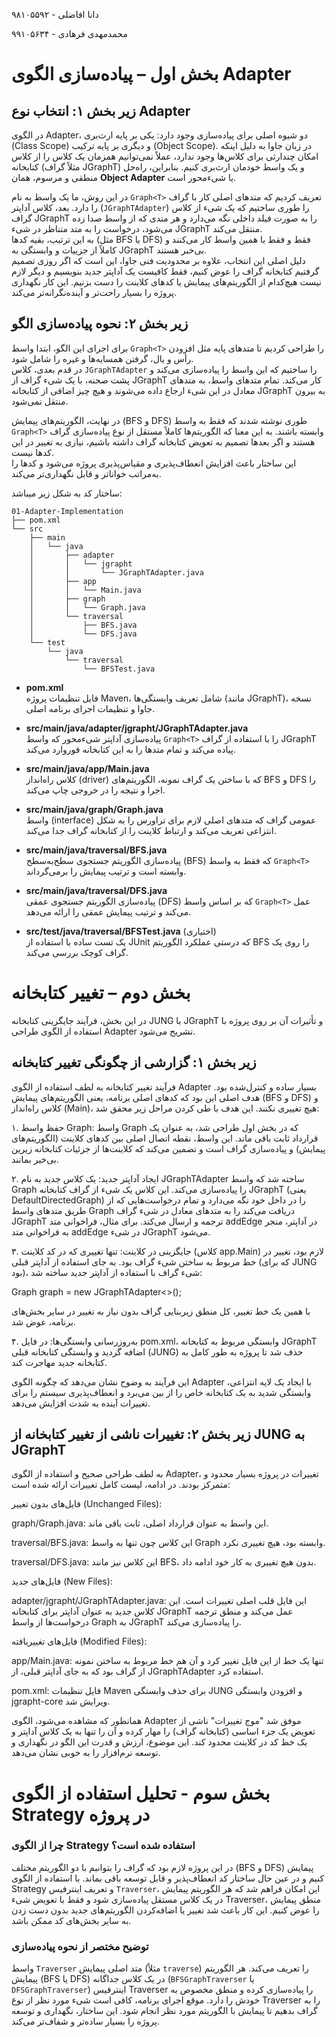 دانا افاضلی - ۹۸۱۰۵۵۹۲

محمدمهدی فرهادی - ۹۹۱۰۵۶۳۴

# بخش اول – پیاده‌سازی الگوی Adapter

## زیر بخش ۱: انتخاب نوع Adapter

در الگوی Adapter، دو شیوه اصلی برای پیاده‌سازی وجود دارد: یکی بر پایه ارث‌بری (Class Scope) و دیگری بر پایه ترکیب (Object Scope). در زبان جاوا به دلیل اینکه امکان چندارثی برای کلاس‌ها وجود ندارد، عملاً نمی‌توانیم همزمان یک کلاس را از کلاس کتابخانه (مثلاً گراف JGraphT) و یک واسط خودمان ارث‌بری کنیم. بنابراین، راه‌حل منطقی و مرسوم، همان **Object Adapter** یا شیء‌محور است.

در این روش، ما یک واسط به نام `Graph<T>` تعریف کردیم که متدهای اصلی کار با گراف را دارد. بعد، کلاس آداپتر (`JGraphTAdapter`) را طوری ساختیم که یک شیء از کلاس گراف JGraphT را به صورت فیلد داخلی نگه می‌دارد و هر متدی که از واسط صدا زده می‌شود، درخواست را به متد متناظر در شیء JGraphT منتقل می‌کند.  
به این ترتیب، بقیه کدها (مثل BFS یا DFS) فقط و فقط با همین واسط کار می‌کنند و کاملاً از جزییات و وابستگی به JGraphT بی‌خبر هستند.  
دلیل اصلی این انتخاب، علاوه بر محدودیت فنی جاوا، این است که اگر روزی تصمیم گرفتیم کتابخانه گراف را عوض کنیم، فقط کافیست یک آداپتر جدید بنویسیم و دیگر لازم نیست هیچ‌کدام از الگوریتم‌های پیمایش یا کدهای کلاینت را دست بزنیم. این کار نگهداری پروژه را بسیار راحت‌تر و آینده‌نگرانه‌تر می‌کند.

## زیر بخش ۲: نحوه پیاده‌سازی الگو

برای اجرای این الگو، ابتدا واسط `Graph<T>` را طراحی کردیم تا متدهای پایه مثل افزودن رأس و یال، گرفتن همسایه‌ها و غیره را شامل شود.  
در قدم بعدی، کلاس `JGraphTAdapter` را ساختیم که این واسط را پیاده‌سازی می‌کند و پشت صحنه، با یک شیء گراف از JGraphT کار می‌کند. تمام متدهای واسط، به متدهای معادل در این شیء ارجاع داده می‌شوند و هیچ چیز اضافی از کتابخانه JGraphT به بیرون منتقل نمی‌شود.

در نهایت، الگوریتم‌های پیمایش (BFS و DFS) طوری نوشته شدند که فقط به واسط `Graph<T>` وابسته باشند. به این معنا که الگوریتم‌ها کاملاً مستقل از نوع پیاده‌سازی گراف هستند و اگر بعدها تصمیم به تعویض کتابخانه گراف داشته باشیم، نیازی به تغییر در این کدها نیست.  
این ساختار باعث افزایش انعطاف‌پذیری و مقیاس‌پذیری پروژه می‌شود و کدها را به‌مراتب خواناتر و قابل نگهداری‌تر می‌کند.

ساختار کد به شکل زیر میباشد:
```
01-Adapter-Implementation
├── pom.xml
└── src
    ├── main
    │   └── java
    │       ├── adapter
    │       │   └── jgrapht
    │       │       └── JGraphTAdapter.java
    │       ├── app
    │       │   └── Main.java
    │       ├── graph
    │       │   └── Graph.java
    │       └── traversal
    │           ├── BFS.java
    │           └── DFS.java
    └── test
        └── java
            └── traversal
                └── BFSTest.java
```

- **pom.xml**  
  فایل تنظیمات پروژه Maven، شامل تعریف وابستگی‌ها (مانند JGraphT)، نسخه جاوا و تنظیمات اجرای برنامه اصلی.

- **src/main/java/adapter/jgrapht/JGraphTAdapter.java**  
  پیاده‌سازی آداپتر شیءمحور که واسط `Graph<T>` را با استفاده از گراف JGraphT پیاده می‌کند و تمام متدها را به این کتابخانه فوروارد می‌کند.

- **src/main/java/app/Main.java**  
  کلاس راه‌انداز (driver) که با ساختن یک گراف نمونه، الگوریتم‌های BFS و DFS را اجرا و نتیجه را در خروجی چاپ می‌کند.

- **src/main/java/graph/Graph.java**  
  واسط (interface) عمومی گراف که متدهای اصلی لازم برای تراورس را به شکل انتزاعی تعریف می‌کند و ارتباط کلاینت را از کتابخانه گراف جدا می‌کند.

- **src/main/java/traversal/BFS.java**  
  پیاده‌سازی الگوریتم جستجوی سطح‌به‌سطح (BFS) که فقط به واسط `Graph<T>` وابسته است و ترتیب پیمایش را برمی‌گرداند.

- **src/main/java/traversal/DFS.java**  
  پیاده‌سازی الگوریتم جستجوی عمقی (DFS) که بر اساس واسط `Graph<T>` عمل می‌کند و ترتیب پیمایش عمقی را ارائه می‌دهد.

- **src/test/java/traversal/BFSTest.java** (اختیاری)  
  یک تست ساده با استفاده از JUnit که درستی عملکرد الگوریتم BFS را روی یک گراف کوچک بررسی می‌کند.


# بخش دوم – تغییر کتابخانه
در این بخش، فرآیند جایگزینی کتابخانه JUNG با JGraphT و تأثیرات آن بر روی پروژه با استفاده از الگوی طراحی Adapter تشریح می‌شود.

## زیر بخش ۱: گزارشی از چگونگی تغییر کتابخانه
فرآیند تغییر کتابخانه به لطف استفاده از الگوی Adapter بسیار ساده و کنترل‌شده بود. هدف اصلی این بود که کد‌های اصلی برنامه، یعنی الگوریتم‌های پیمایش (BFS و DFS) و کلاس راه‌انداز (Main)، هیچ تغییری نکنند. این هدف با طی کردن مراحل زیر محقق شد:

۱. حفظ واسط Graph<T>: واسط Graph<T> که در بخش اول طراحی شد، به عنوان یک قرارداد ثابت باقی ماند. این واسط، نقطه اتصال اصلی بین کدهای کلاینت (الگوریتم‌های پیمایش) و پیاده‌سازی گراف است و تضمین می‌کند که کلاینت‌ها از جزئیات کتابخانه زیرین بی‌خبر بمانند.

۲. ایجاد آداپتر جدید: یک کلاس جدید به نام JGraphTAdapter ساخته شد که واسط Graph<T> را پیاده‌سازی می‌کند. این کلاس یک شیء از گراف کتابخانه JGraphT (یعنی DefaultDirectedGraph) را در داخل خود نگه می‌دارد و تمام درخواست‌هایی که از طریق متدهای واسط Graph<T> دریافت می‌کند را به متدهای معادل در شیء گراف JGraphT ترجمه و ارسال می‌کند. برای مثال، فراخوانی متد addEdge در آداپتر، منجر به فراخوانی متد addEdge در شیء JGraphT می‌شود.

۳. جایگزینی در کلاینت: تنها تغییری که در کد کلاینت (کلاس app.Main) لازم بود، تغییر در خط مربوط به ساختن شیء گراف بود. به جای استفاده از آداپتر قبلی (که برای JUNG بود)، شیء گراف با استفاده از آداپتر جدید ساخته شد:

Graph<Integer> graph = new JGraphTAdapter<>();

با همین یک خط تغییر، کل منطق زیربنایی گراف بدون نیاز به تغییر در سایر بخش‌های برنامه، عوض شد.

۴. به‌روزرسانی وابستگی‌ها: در فایل pom.xml، وابستگی مربوط به کتابخانه JGraphT اضافه گردید و وابستگی کتابخانه قبلی (JUNG) حذف شد تا پروژه به طور کامل به کتابخانه جدید مهاجرت کند.

این فرآیند به وضوح نشان می‌دهد که چگونه الگوی Adapter با ایجاد یک لایه انتزاعی، وابستگی شدید به یک کتابخانه خاص را از بین می‌برد و انعطاف‌پذیری سیستم را برای تغییرات آینده به شدت افزایش می‌دهد.

## زیر بخش ۲: تغییرات ناشی از تغییر کتابخانه از JUNG به JGraphT
به لطف طراحی صحیح و استفاده از الگوی Adapter، تغییرات در پروژه بسیار محدود و متمرکز بودند. در ادامه، لیست کامل تغییرات ارائه شده است:

فایل‌های بدون تغییر (Unchanged Files):

graph/Graph.java: این واسط به عنوان قرارداد اصلی، ثابت باقی ماند.

traversal/BFS.java: این کلاس چون تنها به واسط Graph<T> وابسته بود، هیچ تغییری نکرد.

traversal/DFS.java: این کلاس نیز مانند BFS، بدون هیچ تغییری به کار خود ادامه داد.

فایل‌های جدید (New Files):

adapter/jgrapht/JGraphTAdapter.java: این فایل قلب اصلی تغییرات است. این کلاس جدید به عنوان آداپتر برای کتابخانه JGraphT عمل می‌کند و منطق ترجمه درخواست‌ها از واسط Graph به JGraphT را پیاده‌سازی می‌کند.

فایل‌های تغییریافته (Modified Files):

app/Main.java: تنها یک خط از این فایل تغییر کرد و آن هم خط مربوط به ساختن نمونه از گراف بود که به جای آداپتر قبلی، از JGraphTAdapter استفاده کرد.

pom.xml: فایل تنظیمات Maven برای حذف وابستگی JUNG و افزودن وابستگی jgrapht-core ویرایش شد.

همانطور که مشاهده می‌شود، الگوی Adapter موفق شد "موج تغییرات" ناشی از تعویض یک جزء اساسی (کتابخانه گراف) را مهار کرده و آن را تنها به یک کلاس آداپتر و یک خط کد در کلاینت محدود کند. این موضوع، ارزش و قدرت این الگو در نگهداری و توسعه نرم‌افزار را به خوبی نشان می‌دهد.




# بخش سوم - تحلیل استفاده از الگوی Strategy در پروژه

### چرا از الگوی Strategy استفاده شده است؟

در این پروژه لازم بود که گراف را بتوانیم با دو الگوریتم مختلف (BFS و DFS) پیمایش کنیم و در عین حال ساختار کد انعطاف‌پذیر و قابل توسعه باقی بماند. با استفاده از الگوی Strategy و تعریف اینترفیس `Traverser`، این امکان فراهم شد که هر الگوریتم پیمایش در یک کلاس مستقل پیاده‌سازی شود و فقط با تعویض شیء Traverser، منطق پیمایش را عوض کنیم. این کار باعث شد تغییر یا اضافه‌کردن الگوریتم‌های جدید بدون دست زدن به سایر بخش‌های کد ممکن باشد.

### توضیح مختصر از نحوه پیاده‌سازی

واسط `Traverser` متد اصلی پیمایش (مثلاً `traverse`) را تعریف می‌کند. هر الگوریتم پیمایش (BFS یا DFS) در یک کلاس جداگانه (`BFSGraphTraverser` یا `DFSGraphTraverser`) اینترفیس Traverser را پیاده‌سازی کرده و منطق مخصوص به خودش را دارد. موقع اجرای برنامه، کافی است شیء مورد نظر از نوع Traverser را به گراف بدهیم تا پیمایش با الگوریتم مورد نظر انجام شود. این ساختار، نگهداری و توسعه پروژه را بسیار ساده‌تر و شفاف‌تر می‌کند.
